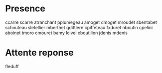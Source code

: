 
# Presence

ccarre
scarre
atranchant
pplumegeau
amoget
cmoget
mroudet
sbentabet
schouteau
sletellier
mberthet
qdittiere
cpiffeteau
fxduret
nboutin
cpelini
aboinet
tmoro
cmouret
bamy
lcivel
cboutillon
jdenis
mdenis

# Attente reponse

fleduff
